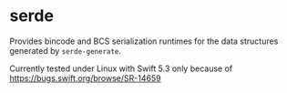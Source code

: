 # serde

Provides bincode and BCS serialization runtimes for the data structures generated by `serde-generate`.

Currently tested under Linux with Swift 5.3 only because of https://bugs.swift.org/browse/SR-14659
